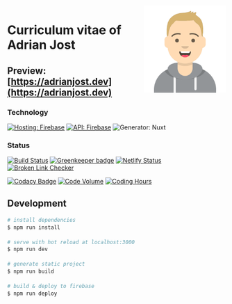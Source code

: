 <img src="./src/static/avatar.svg" alt="Avatar of Adrian Jost" height="200" align="right">

# Curriculum vitae of Adrian Jost

## Preview: [https://adrianjost.dev](https://adrianjost.dev)

### Technology

[![Hosting: Firebase](https://img.shields.io/badge/Hosting-firebase-yellow.svg?logo=firebase)](https://adrianjost.dev) [![API: Firebase](https://img.shields.io/badge/API-firebase-yellow.svg?logo=firebase)](https://adrianjost.dev) ![Generator: Nuxt](https://img.shields.io/badge/Generator-Nuxt.JS-darkgreen.svg?style=flat&logo=nuxt.js)

### Status

[![Build Status](https://travis-ci.com/adrianjost/Curriculum-Vitae.svg?branch=master)](https://travis-ci.com/adrianjost/Curriculum-Vitae) [![Greenkeeper badge](https://badges.greenkeeper.io/adrianjost/Curriculum-Vitae.svg)](https://greenkeeper.io/) [![Netlify Status](https://api.netlify.com/api/v1/badges/76d4368d-8878-4a88-ae7c-f3ea1afdc840/deploy-status)](https://app.netlify.com/sites/relaxed-poincare-913bee/deploys) [![Broken Link Checker](https://github.com/adrianjost/Curriculum-Vitae/workflows/Broken%20Link%20Checker/badge.svg?branch=master)](https://github.com/adrianjost/Curriculum-Vitae/actions?query=workflow%3A%22Broken+Link+Checker%22)

[![Codacy Badge](https://api.codacy.com/project/badge/Grade/d7b37affcb4540f59442d4f87bd88bb8)](https://www.codacy.com/app/adrianjost/Curriculum-Vitae?utm_source=github.com&utm_medium=referral&utm_content=adrianjost/Curriculum-Vitae&utm_campaign=Badge_Grade) [![Code Volume](https://api.gitential.com/accounts/1294/projects/1566/badges/code-volume.svg)](https://gitential.com/accounts/1294/projects/1566/share?uuid=257bc0bb-1c0e-4b35-9d83-4dcc4faca95a&utm_source=shield&utm_medium=shield&utm_campaign=1566) [![Coding Hours](https://api.gitential.com/accounts/1294/projects/1566/badges/coding-hours.svg)](https://gitential.com/accounts/1294/projects/1566/share?uuid=257bc0bb-1c0e-4b35-9d83-4dcc4faca95a&utm_source=shield&utm_medium=shield&utm_campaign=1566)

## Development

```bash
# install dependencies
$ npm run install

# serve with hot reload at localhost:3000
$ npm run dev

# generate static project
$ npm run build

# build & deploy to firebase
$ npm run deploy
```
